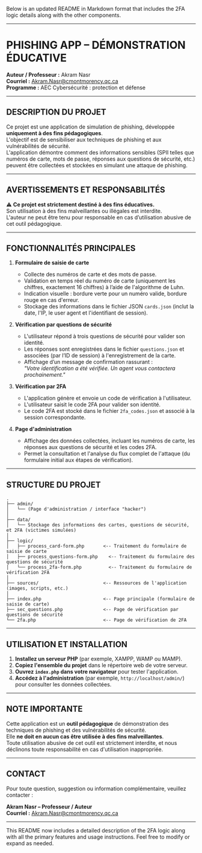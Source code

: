 Below is an updated README in Markdown format that includes the 2FA logic details along with the other components.

---

# PHISHING APP – DÉMONSTRATION ÉDUCATIVE

**Auteur / Professeur :** Akram Nasr  
**Courriel :** [Akram.Nasr@cmontmorency.qc.ca](mailto:Akram.Nasr@cmontmorency.qc.ca)  
**Programme :** AEC Cybersécurité : protection et défense

---

## DESCRIPTION DU PROJET

Ce projet est une application de simulation de phishing, développée **uniquement à des fins pédagogiques**.  
L'objectif est de sensibiliser aux techniques de phishing et aux vulnérabilités de sécurité.  
L'application démontre comment des informations sensibles (SPII telles que numéros de carte, mots de passe, réponses aux questions de sécurité, etc.) peuvent être collectées et stockées en simulant une attaque de phishing.

---

## AVERTISSEMENTS ET RESPONSABILITÉS

⚠️ **Ce projet est strictement destiné à des fins éducatives.**  
Son utilisation à des fins malveillantes ou illégales est interdite.  
L'auteur ne peut être tenu pour responsable en cas d’utilisation abusive de cet outil pédagogique.

---

## FONCTIONNALITÉS PRINCIPALES

1. **Formulaire de saisie de carte**
   - Collecte des numéros de carte et des mots de passe.
   - Validation en temps réel du numéro de carte (uniquement les chiffres, exactement 16 chiffres) à l’aide de l'algorithme de Luhn.
   - Indication visuelle : bordure verte pour un numéro valide, bordure rouge en cas d'erreur.
   - Stockage des informations dans le fichier JSON `cards.json` (inclut la date, l'IP, le user agent et l'identifiant de session).

2. **Vérification par questions de sécurité**
   - L'utilisateur répond à trois questions de sécurité pour valider son identité.
   - Les réponses sont enregistrées dans le fichier `questions.json` et associées (par l’ID de session) à l'enregistrement de la carte.
   - Affichage d’un message de confirmation rassurant :  
     *"Votre identification a été vérifiée. Un agent vous contactera prochainement."*

3. **Vérification par 2FA**
   - L'application génère et envoie un code de vérification à l'utilisateur.
   - L'utilisateur saisit le code 2FA pour valider son identité.
   - Le code 2FA est stocké dans le fichier `2fa_codes.json` et associé à la session correspondante.

4. **Page d'administration**
   - Affichage des données collectées, incluant les numéros de carte, les réponses aux questions de sécurité et les codes 2FA.
   - Permet la consultation et l'analyse du flux complet de l'attaque (du formulaire initial aux étapes de vérification).

---

## STRUCTURE DU PROJET

```plaintext
.
├── admin/
│   └── (Page d'administration / interface "hacker")
│
├── data/
│   └── Stockage des informations des cartes, questions de sécurité, et 2FA (victimes simulées)
│
├── logic/
│   ├── process_card-form.php       <-- Traitement du formulaire de saisie de carte
│   ├── process_questions-form.php    <-- Traitement du formulaire des questions de sécurité
│   └── process_2fa-form.php          <-- Traitement du formulaire de vérification 2FA
│
├── sources/                        <-- Ressources de l'application (images, scripts, etc.)
│
├── index.php                       <-- Page principale (formulaire de saisie de carte)
├── sec_questions.php               <-- Page de vérification par questions de sécurité
└── 2fa.php                         <-- Page de vérification de 2FA
```

---

## UTILISATION ET INSTALLATION

1. **Installez un serveur PHP** (par exemple, XAMPP, WAMP ou MAMP).
2. **Copiez l'ensemble du projet** dans le répertoire web de votre serveur.
3. **Ouvrez `index.php` dans votre navigateur** pour tester l'application.
4. **Accédez à l'administration** (par exemple, `http://localhost/admin/`) pour consulter les données collectées.

---

## NOTE IMPORTANTE

Cette application est un **outil pédagogique** de démonstration des techniques de phishing et des vulnérabilités de sécurité.  
Elle **ne doit en aucun cas être utilisée à des fins malveillantes**.  
Toute utilisation abusive de cet outil est strictement interdite, et nous déclinons toute responsabilité en cas d'utilisation inappropriée.

---

## CONTACT

Pour toute question, suggestion ou information complémentaire, veuillez contacter :

**Akram Nasr – Professeur / Auteur**  
**Courriel :** [Akram.Nasr@cmontmorency.qc.ca](mailto:Akram.Nasr@cmontmorency.qc.ca)

---

This README now includes a detailed description of the 2FA logic along with all the primary features and usage instructions. Feel free to modify or expand as needed.